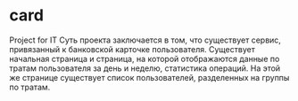 # card
Project for IT
Суть проекта заключается в том, что существует сервис, привязанный к банковской карточке пользователя. Существует начальная страница и страница, на которой отображаются данные по тратам пользователя за день и неделю, статистика операций. На этой же странице существует список пользователей, разделенных на группы по тратам.
